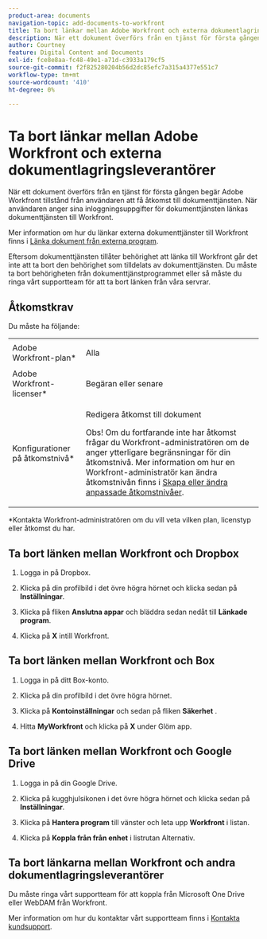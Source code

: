 ```yaml
---
product-area: documents
navigation-topic: add-documents-to-workfront
title: Ta bort länkar mellan Adobe Workfront och externa dokumentlagringsleverantörer
description: När ett dokument överförs från en tjänst för första gången begär Adobe Workfront tillstånd från användaren att få åtkomst till dokumenttjänsten. När användaren anger sina inloggningsuppgifter för dokumenttjänsten länkas dokumenttjänsten till Workfront.
author: Courtney
feature: Digital Content and Documents
exl-id: fce8e8aa-fc48-49e1-a71d-c3933a179cf5
source-git-commit: f2f825280204b56d2dc85efc7a315a4377e551c7
workflow-type: tm+mt
source-wordcount: '410'
ht-degree: 0%

---
```


# Ta bort länkar mellan Adobe Workfront och externa dokumentlagringsleverantörer

När ett dokument överförs från en tjänst för första gången begär Adobe Workfront tillstånd från användaren att få åtkomst till dokumenttjänsten. När användaren anger sina inloggningsuppgifter för dokumenttjänsten länkas dokumenttjänsten till Workfront.

Mer information om hur du länkar externa dokumenttjänster till Workfront finns i [Länka dokument från externa program](../../documents/adding-documents-to-workfront/link-documents-from-external-apps.md).

Eftersom dokumenttjänsten tillåter behörighet att länka till Workfront går det inte att ta bort den behörighet som tilldelats av dokumenttjänsten. Du måste ta bort behörigheten från dokumenttjänstprogrammet eller så måste du ringa vårt supportteam för att ta bort länken från våra servrar.

## Åtkomstkrav

Du måste ha följande:

<table style="table-layout:auto"> 
 <col> 
 <col> 
 <tbody> 
  <tr> 
   <td role="rowheader">Adobe Workfront-plan*</td> 
   <td> <p> Alla</p> </td> 
  </tr> 
  <tr> 
   <td role="rowheader">Adobe Workfront-licenser*</td> 
   <td> <p>Begäran eller senare</p> </td> 
  </tr> 
  <tr> 
   <td role="rowheader">Konfigurationer på åtkomstnivå*</td> 
   <td> <p>Redigera åtkomst till dokument</p> <p>Obs! Om du fortfarande inte har åtkomst frågar du Workfront-administratören om de anger ytterligare begränsningar för din åtkomstnivå. Mer information om hur en Workfront-administratör kan ändra åtkomstnivån finns i <a href="../../administration-and-setup/add-users/configure-and-grant-access/create-modify-access-levels.md" class="MCXref xref">Skapa eller ändra anpassade åtkomstnivåer</a>.</p> </td> 
  </tr> 
 </tbody> 
</table>

&#42;Kontakta Workfront-administratören om du vill veta vilken plan, licenstyp eller åtkomst du har.

## Ta bort länken mellan Workfront och Dropbox

1. Logga in på Dropbox.
1. Klicka på din profilbild i det övre högra hörnet och klicka sedan på **Inställningar**.
1. Klicka på fliken **Anslutna appar** och bläddra sedan nedåt till **Länkade program**.

1. Klicka på **X** intill Workfront.

## Ta bort länken mellan Workfront och Box

1. Logga in på ditt Box-konto.
1. Klicka på din profilbild i det övre högra hörnet.
1. Klicka på **Kontoinställningar** och sedan på fliken **Säkerhet** .

1. Hitta **MyWorkfront** och klicka på **X** under Glöm app.

## Ta bort länken mellan Workfront och Google Drive

1. Logga in på din Google Drive.
1. Klicka på kugghjulsikonen i det övre högra hörnet och klicka sedan på **Inställningar**.
1. Klicka på **Hantera program** till vänster och leta upp **Workfront** i listan.

1. Klicka på **Koppla från från enhet** i listrutan Alternativ.

## Ta bort länkarna mellan Workfront och andra dokumentlagringsleverantörer

Du måste ringa vårt supportteam för att koppla från Microsoft One Drive eller WebDAM från Workfront.

Mer information om hur du kontaktar vårt supportteam finns i [Kontakta kundsupport](../../workfront-basics/tips-tricks-and-troubleshooting/contact-customer-support.md).
